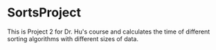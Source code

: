 # SortsProject
This is Project 2 for Dr. Hu's  course and calculates the time of different sorting algorithms with different sizes of data.
